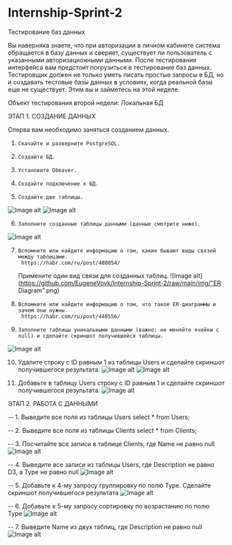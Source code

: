 # Internship-Sprint-2

Тестирование баз данных

Вы наверняка знаете, что при авторизации в личном кабинете система обращается в базу данных и сверяет, существует ли пользователь с указанными авторизационными данными. После тестирования интерфейса вам предстоит погрузиться в тестирование баз данных. Тестировщик должен не только уметь писать простые запросы в БД, но и создавать тестовые базы данных в условиях, когда реальной базы еще не существует. Этим вы и займетесь на этой неделе.

Объект тестирования второй недели: Локальная БД

ЭТАП 1. СОЗДАНИЕ ДАННЫХ

Сперва вам необходимо заняться созданием данных.

1.     Скачайте и разверните PostgreSQL.

2.     Создайте БД.

3.     Установите Dbeaver.

4.     Создайте подключение к БД.

5.     Создайте две таблицы.
![Image alt](https://github.com/EugeneVovk/Internship-Sprint-2/raw/main/img/01.png)
![Image alt](https://github.com/EugeneVovk/Internship-Sprint-2/raw/main/img/02.png)

6.     Заполните созданные таблицы данными (данные смотрите ниже).
![Image alt](https://github.com/EugeneVovk/Internship-Sprint-2/raw/main/img/00.png)

7.     Вспомните или найдите информацию о том, какие бывают виды связей между таблицами.
		https://habr.com/ru/post/488054/
	Примените один вид связи для созданных таблиц.
![Image alt](https://github.com/EugeneVovk/Internship-Sprint-2/raw/main/img/"ER Diagram".png)

8.     Вспомните или найдите информацию о том, что такое ER-диаграммы и зачем они нужны.
		https://habr.com/ru/post/440556/

9.     Заполните таблицы уникальными данными (важно: не меняйте ячейки с null) и сделайте скриншот получившейся таблицы. 
![Image alt](https://github.com/EugeneVovk/Internship-Sprint-2/raw/main/img/09.png)	

10.  Удалите строку с ID равным 1 из таблицы Users и сделайте скриншот получившегося результата. 
![Image alt](https://github.com/EugeneVovk/Internship-Sprint-2/raw/main/img/10.1.png)
![Image alt](https://github.com/EugeneVovk/Internship-Sprint-2/raw/main/img/10.2.png)

11.  Добавьте в таблицу Users строку с ID равным 1 и сделайте скриншот получившегося результата.
![Image alt](https://github.com/EugeneVovk/Internship-Sprint-2/raw/main/img/11.png)

ЭТАП 2. РАБОТА С ДАННЫМИ

-- 1. Выведите все поля из таблицы Users
	select * from Users;

-- 2. Выведите все поля из таблицы Clients
	select * from Clients;

-- 3. Посчитайте все записи в таблице Clients, где Name не равно null
![Image alt](https://github.com/EugeneVovk/Internship-Sprint-2/raw/main/img/03.png)

-- 4. Выведите все записи из таблицы Users, где Description не равно D3, а Type не равно null
![Image alt](https://github.com/EugeneVovk/Internship-Sprint-2/raw/main/img/04.png)

-- 5. Добавьте к 4-му запросу группировку по полю Type. Сделайте скриншот получившегося результата
![Image alt](https://github.com/EugeneVovk/Internship-Sprint-2/raw/main/img/05.png)

-- 6. Добавьте к 5-му запросу сортировку по возрастанию по полю Type
![Image alt](https://github.com/EugeneVovk/Internship-Sprint-2/raw/main/img/06.png)

-- 7. Выведите Name из двух таблиц, где Description не равно null
![Image alt](https://github.com/EugeneVovk/Internship-Sprint-2/raw/main/img/07.png)
